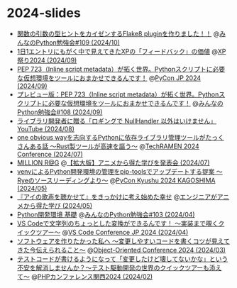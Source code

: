 # 2024-slides

- [関数の引数の型ヒントをカイゼンするFlake8 pluginを作りました！！](https://ftnext.github.io/2024-slides/stapy-oct/introduction-flake8-kotoha.html#/1) @[みんなのPython勉強会#109 (2024/10)](https://startpython.connpass.com/event/331957/)
- [1日1エントリにもがく中で見えてきたXPの「フィードバック」の価値](https://ftnext.github.io/2024-slides/xpjug/feedback-value-from-everyday-blogging.html#/1) @[XP祭り2024 (2024/09)](https://xpjug.connpass.com/event/326033/)
- [PEP 723（Inline script metadata）が拓く世界。Pythonスクリプトに必要な仮想環境をツールにおまかせできるんです！](https://ftnext.github.io/2024-slides/pyconjp/pep723-inline-script-metadata-world.html#/1) @[PyCon JP 2024 (2024/09)](https://2024.pycon.jp/ja)
- [プレビュー版：PEP 723（Inline script metadata）が拓く世界。Pythonスクリプトに必要な仮想環境をツールにおまかせできるんです！](https://ftnext.github.io/2024-slides/stapy-sep/preview-pyconjp-pep723-talk.html#/1) @[みんなのPython勉強会#108 (2024/09)](https://startpython.connpass.com/event/328822/)
- [ライブラリ開発者に贈る「ロギングで NullHandler 以外はいけません」](https://ftnext.github.io/2024-slides/pyconshizu/logging-with-nullhandler.html#/2) [YouTube (2024/08)](https://youtu.be/UZWE7OjIWII?si=fyd2cgroLs1QKWET)
- [one obvious wayを志向するPythonに依存ライブラリ管理ツールがたっくさんある話 〜Rust製ツールが高速を謳う〜](https://ftnext.github.io/2024-slides/techramen/python-package-management-tools.html#/1) @[TechRAMEN 2024 Conference (2024/07)](https://techramenconf.net/)
- [MILLION R@G](https://ftnext.github.io/2024-slides/engineers-anime/million-live-and-rag.html) @[【拡大版】アニメから得た学びを発表会 (2024/07)](https://engineers-anime.connpass.com/event/321890/)
- [venvによるPython開発環境の管理をpip-toolsでアップデートする提案 〜Ryeのソースリーディングより〜](https://ftnext.github.io/2024-slides/pyconkyushu/virtual-environment-with-pip-tools.html#/1) @[PyCon Kyushu 2024 KAGOSHIMA (2024/05)](https://kyushu.pycon.jp/2024/)
- [『アイの歌声を聴かせて』をきっかけに考え始めた幸せ](https://ftnext.github.io/2024-slides/engineers-anime/sing-a-bit-of-harmony.html#/1) @[エンジニアがアニメから得た学び  (2024/05)](https://engineers-anime.connpass.com/event/314672/)
- [Python開発環境 基礎](https://ftnext.github.io/2024-slides/stapy-april/python-virtual-environment-basic.html) @[みんなのPython勉強会#103 (2024/04)](https://startpython.connpass.com/event/315112/)
- [VS Codeで文字列のちょっとした変換ができるんです！ 〜実装まで覗くクイックツアー〜](https://ftnext.github.io/2024-slides/vscodeconjp/transform-text-commands.html#/1) @[VS Code Conference JP 2024 (2024/04)](https://vscodejp.github.io/conference-2024/)
- [ソフトウェアを作りたかった私へ 〜変更しやすいコードを書くコツが見えてきた今伝えられること〜](https://ftnext.github.io/2024-slides/ooc/software-lessons.html) @[Object-Oriented Conference 2024 (2024/03)](https://ooc.dev/2024/)
- [テストコードが書けるようになって「変更したけど壊してないかな」という不安を解消しませんか？〜テスト駆動開発の世界のクイックツアーも添えて〜](https://ftnext.github.io/2024-slides/phpkansai/practice-test-code.html#/1) @[PHPカンファレンス関西2024 (2024/02)](https://2024.kphpug.jp/)
